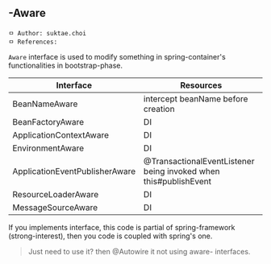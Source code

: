 ## -Aware

```
ㅁ Author: suktae.choi
ㅁ References:                                                                                                                                                                                                                                                                                                                                                                                                                                                                                                                                                                                                                                                                                    
```

`Aware` interface is used to modify something in spring-container's functionalities in bootstrap-phase.

| Interface                      | Resources                                                    |
| ------------------------------ | ------------------------------------------------------------ |
| BeanNameAware                  | intercept beanName before creation                           |
| BeanFactoryAware               | DI                                                           |
| ApplicationContextAware        | DI                                                           |
| EnvironmentAware               | DI                                                           |
| ApplicationEventPublisherAware | @TransactionalEventListener being invoked when this#publishEvent |
| ResourceLoaderAware            | DI                                                           |
| MessageSourceAware             | DI                                                           |

If you implements interface, this code is partial of spring-framework (strong-interest), then you code is coupled with spring's one.

> Just need to use it? then @Autowire it not using aware- interfaces.

